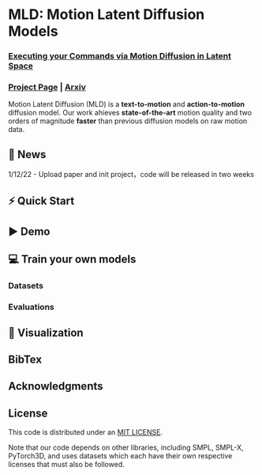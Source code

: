 # MLD: Motion Latent Diffusion Models

### [Executing your Commands via Motion Diffusion in Latent Space](xxx)
### [Project Page](https://chenxin.tech/TightCap.html) | [Arxiv](xx)
Motion Latent Diffusion (MLD) is a **text-to-motion** and **action-to-motion** diffusion model. Our work ahieves **state-of-the-art** motion quality and two orders of magnitude **faster** than previous diffusion models on raw motion data.

## 🚩 News
1/12/22 - Upload paper and init project，code will be released in two weeks

## ⚡ Quick Start

## ▶️ Demo

## 💻 Train your own models

### Datasets

### Evaluations

## 👀 Visualization

## BibTex

## Acknowledgments

## License
This code is distributed under an [MIT LICENSE](LICENSE).

Note that our code depends on other libraries, including SMPL, SMPL-X, PyTorch3D, and uses datasets which each have their own respective licenses that must also be followed.
